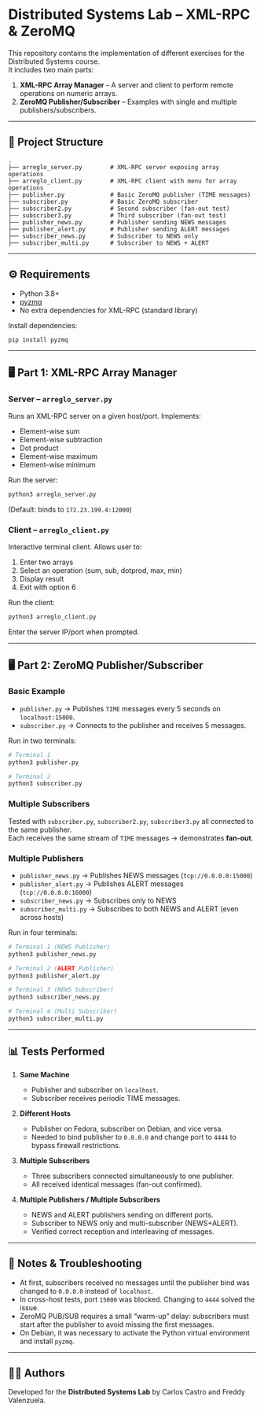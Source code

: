 # Distributed Systems Lab – XML-RPC & ZeroMQ

This repository contains the implementation of different exercises for the Distributed Systems course.  
It includes two main parts:

1. **XML-RPC Array Manager** – A server and client to perform remote operations on numeric arrays.  
2. **ZeroMQ Publisher/Subscriber** – Examples with single and multiple publishers/subscribers.

---

## 📂 Project Structure

```
.
├── arreglo_server.py        # XML-RPC server exposing array operations
├── arreglo_client.py        # XML-RPC client with menu for array operations
├── publisher.py             # Basic ZeroMQ publisher (TIME messages)
├── subscriber.py            # Basic ZeroMQ subscriber
├── subscriber2.py           # Second subscriber (fan-out test)
├── subscriber3.py           # Third subscriber (fan-out test)
├── publisher_news.py        # Publisher sending NEWS messages
├── publisher_alert.py       # Publisher sending ALERT messages
├── subscriber_news.py       # Subscriber to NEWS only
├── subscriber_multi.py      # Subscriber to NEWS + ALERT
```

---

## ⚙️ Requirements

- Python 3.8+  
- [pyzmq](https://pypi.org/project/pyzmq/)  
- No extra dependencies for XML-RPC (standard library)

Install dependencies:
```bash
pip install pyzmq
```

---

## 🖥️ Part 1: XML-RPC Array Manager

### Server – `arreglo_server.py`
Runs an XML-RPC server on a given host/port. Implements:
- Element-wise sum
- Element-wise subtraction
- Dot product
- Element-wise maximum
- Element-wise minimum

Run the server:
```bash
python3 arreglo_server.py
```
(Default: binds to `172.23.199.4:12000`)

### Client – `arreglo_client.py`
Interactive terminal client. Allows user to:
1. Enter two arrays
2. Select an operation (sum, sub, dotprod, max, min)
3. Display result
4. Exit with option 6

Run the client:
```bash
python3 arreglo_client.py
```
Enter the server IP/port when prompted.

---

## 🖥️ Part 2: ZeroMQ Publisher/Subscriber

### Basic Example
- `publisher.py` → Publishes `TIME` messages every 5 seconds on `localhost:15000`.
- `subscriber.py` → Connects to the publisher and receives 5 messages.

Run in two terminals:
```bash
# Terminal 1
python3 publisher.py

# Terminal 2
python3 subscriber.py
```

### Multiple Subscribers
Tested with `subscriber.py`, `subscriber2.py`, `subscriber3.py` all connected to the same publisher.  
Each receives the same stream of `TIME` messages → demonstrates **fan-out**.

### Multiple Publishers
- `publisher_news.py` → Publishes NEWS messages (`tcp://0.0.0.0:15000`)
- `publisher_alert.py` → Publishes ALERT messages (`tcp://0.0.0.0:16000`)
- `subscriber_news.py` → Subscribes only to NEWS
- `subscriber_multi.py` → Subscribes to both NEWS and ALERT (even across hosts)

Run in four terminals:
```bash
# Terminal 1 (NEWS Publisher)
python3 publisher_news.py

# Terminal 2 (ALERT Publisher)
python3 publisher_alert.py

# Terminal 3 (NEWS Subscriber)
python3 subscriber_news.py

# Terminal 4 (Multi Subscriber)
python3 subscriber_multi.py
```

---

## 📊 Tests Performed

1. **Same Machine**  
   - Publisher and subscriber on `localhost`.  
   - Subscriber receives periodic TIME messages.

2. **Different Hosts**  
   - Publisher on Fedora, subscriber on Debian, and vice versa.  
   - Needed to bind publisher to `0.0.0.0` and change port to `4444` to bypass firewall restrictions.

3. **Multiple Subscribers**  
   - Three subscribers connected simultaneously to one publisher.  
   - All received identical messages (fan-out confirmed).

4. **Multiple Publishers / Multiple Subscribers**  
   - NEWS and ALERT publishers sending on different ports.  
   - Subscriber to NEWS only and multi-subscriber (NEWS+ALERT).  
   - Verified correct reception and interleaving of messages.

---

## 📝 Notes & Troubleshooting

- At first, subscribers received no messages until the publisher bind was changed to `0.0.0.0` instead of `localhost`.  
- In cross-host tests, port `15000` was blocked. Changing to `4444` solved the issue.  
- ZeroMQ PUB/SUB requires a small “warm-up” delay: subscribers must start after the publisher to avoid missing the first messages.  
- On Debian, it was necessary to activate the Python virtual environment and install `pyzmq`.  

---

## 👨‍💻 Authors

Developed for the **Distributed Systems Lab** by Carlos Castro and Freddy Valenzuela.
